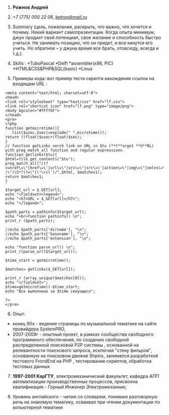 1. **Рожнов Андрей**

2. *+7 (775) 000 22 06, [ketron@mail.ru](ketron@mai.ru)*

3. Summary (цель, пожелания, раскрыть, что важно, что хочется и почему. 
Некий вариант самопрезентации. Когда опыта минимум, джун продает свой потенциал, 
свое желание и способность быстро учиться. Не занимать позицию, что он придет, 
и все кинутся его учить. Но обратное – у джуна время все брать, отовсюду, всегда и т.д.).

4. Skills : 
*TuboPascal 
*Delfi
*assembler(x86, PIC)
*HTML&CSS&PHP&SQL(basic)
*Linux 

5. Примеры кода: вот пример теста скрипта нахождения ссылок на входящем URL :
```
<meta content="text/html; charset=utf-8">
<head>
<link rel="stylesheet" type="text/css" href="lf.css">
<link rel="shortcut icon" href="lf.png" type="image/png">
<body bgcolor="#fFffbF">
</head>
<pre>
<?php
function getmicrotime(){
   list($usec,$sec)=explode(" ",microtime());
return ((float)$usec+(float)$sec);
}
// function getLinks serch link on URL in $tu (**t**arget **U**RL) with preg_match_all function and regular expressions
function getlinks($tu){
$html=file_get_contents("$tu");
preg_match_all("/(?<=href\=\"|href\=\'|url\=\"|src\=\"|src\=\'|action\=\"|img\=\"|xmlns\=\"|profile=\"|url\(\")\S*?(?=\"|\"\>|\')/",$html, $matches1);
return $matches1;
}

$target_url = $_GET[url];
echo "<fieldset><legend>";
echo "<h7>URL = $_GET[url]</h7>";
echo "</legend>";

$path_parts = pathinfo($target_url);
echo "<br>function pathinfo() \n";
print_r ($path_parts);

//echo $path_parts['dirname'], "\n";
//echo $path_parts['basename'], "\n";
//echo $path_parts['extension'], "\n";

echo "function parse_url() \n";
print_r(parse_url($target_url));

$time_start = getmicrotime();

$matches= getlinks($_GET[url]);

print_r (array_unique($matches[0]));
echo "</fieldset>";
$time=getmicrotime()-$time_start;
echo "Все выполнено за $time секунды\n";

?>
</pre>
```
6. Опыт: 

* конец 90х - ведение страницы по музыкальной тематике на сайте провайдера SystemPRO,
* 2007-2009г - опытный проект, в рамках сообщества свободного программного обеспечения,  по созданию свободной распределенной поисковой P2P системы , основанной на релевантности поискового запроса, исключая "стену фильров", основанную на поисковом движке Shpinx, занимался разработкой тестового FrondEnd на PHP , тестирование скриптов, обработка тестовых данных
 
7. **1997-2001 КарГТУ**, электромеханический факультет, кафедра *АПП* автоматизации производственных процессов, присвоена квалификация - *Горный Инженер Электромеханник*; 

8. Уровень английского  - читаю со словарем, понимаю разговорную речь на знакомую тематику, осваивал при чтении документации по копьютерной тематике